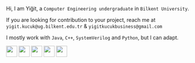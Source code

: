 Hi, I am Yiğit, a ```Computer Engineering undergraduate``` in ```Bilkent University```.

If you are looking for contribution to your project, reach me at
```yigit.kucuk@ug.bilkent.edu.tr``` & ```yigitkucukbusiness@gmail.com```

I mostly work with ```Java```, ```C++```, ```SystemVerilog``` and ```Python```, but I can adapt.

[<img src=github.svg width="30" height="30">](https://github.com/yigitkucuk)
[<img src=gitlab.svg width="30" height="30">](https://gitlab.com/yigitkucuk)
[<img src=shell.svg width="30" height="30">](https://yigitkucukshell.vercel.app/)
[<img src=website.svg width="30" height="30">](https://yigitkucuk.com)
[<img src=linkedin.svg width="30" height="30">](https://www.linkedin.com/in/yigit-kucuk/?locale=en_US)

